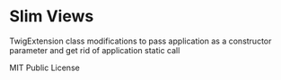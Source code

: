 # Slim Views

TwigExtension class modifications to pass application as a constructor parameter and get rid of application static call

MIT Public License
